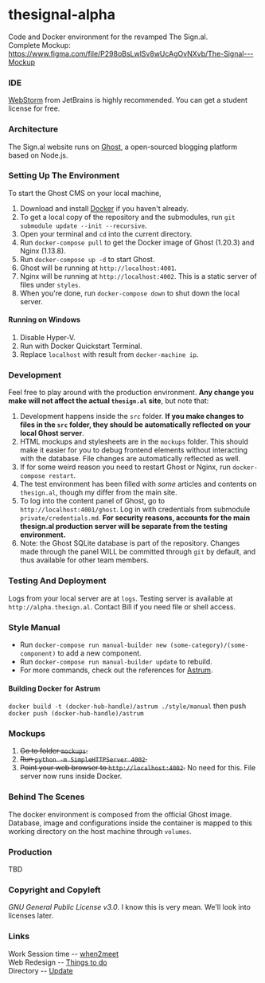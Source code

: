 # thesignal-alpha
Code and Docker environment for the revamped The Sign.al. <br>
Complete Mockup: https://www.figma.com/file/P298oBsLwlSv8wUcAgOvNXvb/The-Signal---Mockup

### IDE
[WebStorm](https://www.jetbrains.com/webstorm/) from JetBrains is highly recommended.
You can get a student license for free.

### Architecture
The Sign.al website runs on [Ghost](https://ghost.org/), a open-sourced blogging platform based on Node.js.

### Setting Up The Environment
To start the Ghost CMS on your local machine,
1. Download and install [Docker](https://www.docker.com/docker-mac) if you haven't already.
2. To get a local copy of the repository and the submodules, run `git submodule update --init --recursive`.
3. Open your terminal and `cd` into the current directory.
4. Run `docker-compose pull` to get the Docker image of Ghost (1.20.3) and Nginx (1.13.8).
5. Run `docker-compose up -d` to start Ghost.
6. Ghost will be running at `http://localhost:4001`.
7. Nginx will be running at `http://localhost:4002`. This is a static server of files under `styles`.
8. When you're done, run `docker-compose down` to shut down the local server.

#### Running on Windows
1. Disable Hyper-V.
2. Run with Docker Quickstart Terminal.
3. Replace `localhost` with result from `docker-machine ip`.

### Development
Feel free to play around with the production environment. **Any change you make will not affect the actual `thesign.al` site**, but note that:
1. Development happens inside the `src` folder. **If you make changes to files in the `src` folder, they should be automatically reflected on your local Ghost server**.
2. HTML mockups and stylesheets are in the `mockups` folder. This should make it easier for you to debug frontend elements without interacting with the database. File changes are automatically reflected as well.
3. If for some weird reason you need to restart Ghost or Nginx, run `docker-compose restart`.
4. The test environment has been filled with *some* articles and contents on `thesign.al`, though my differ from the main site.
5. To log into the content panel of Ghost, go to `http://localhost:4001/ghost`. Log in with credentials from submodule `private/credentials.md`. **For security reasons, accounts for the main thesign.al production server will be separate from the testing environment.**
6. Note: the Ghost SQLite database is part of the repository. Changes made through the panel WILL be committed through `git` by default, and thus available for other team members.

### Testing And Deployment
Logs from your local server are at `logs`.
Testing server is available at `http://alpha.thesign.al`. Contact Bill if you need file or shell access.

### Style Manual
- Run `docker-compose run manual-builder new (some-category)/(some-component)` to add a new component.
- Run `docker-compose run manual-builder update` to rebuild.
- For more commands, check out the references for [Astrum](https://github.com/NoDivide/astrum).

#### Building Docker for Astrum
`docker build -t (docker-hub-handle)/astrum ./style/manual` then push
`docker push (docker-hub-handle)/astrum`


### Mockups
1. ~~Go to folder `mockups`.~~
2. ~~Run `python -m SimpleHTTPServer 4002`.~~
3. ~~Point your web browser to `http://localhost:4002`.~~
No need for this. File server now runs inside Docker.

### Behind The Scenes
The docker environment is composed from the official Ghost image. Database, image and configurations inside the container is mapped to this working directory on the host machine through `volumes`.

### Production
TBD

### Copyright and Copyleft
*GNU General Public License v3.0*.
I know this is very mean. We'll look into licenses later.

### Links
Work Session time --    [when2meet](https://www.when2meet.com/?6631949-VHpnt) <br>
Web Redesign -- 		[Things to do](https://docs.google.com/spreadsheets/d/1CPL-ihFxR4s-n53Axbh6vIsOoQFyvRgYOlbNg6Dm3wk/edit?usp=sharing) <br>
Directory --			[Update](https://docs.google.com/spreadsheets/d/1AFeRltFyYb89ThbIBhfFgOz3HApTA3_in_ffCvAAFNk/edit?usp=sharing)
